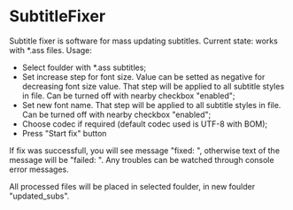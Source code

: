 # SubtitleFixer
Subtitle fixer is software for mass updating subtitles.
Current state: works with *.ass files.
Usage:
* Select foulder with *.ass subtitles;
* Set increase step for font size. Value can be setted as negative for decreasing font size value. That step will be applied to all subtitle styles in file. Can be turned off with nearby checkbox "enabled";
* Set new font name. That step will be applied to all subtitle styles in file. Can be turned off with nearby checkbox "enabled";
* Choose codec if required (default codec used is UTF-8 with BOM);
* Press "Start fix" button

If fix was successfull, you will see message "fixed: <filepath>", otherwise text of the message will be "failed: <filepath>". Any troubles can be watched through console error messages.
  
All processed files will be placed in selected foulder, in new foulder "updated_subs".
